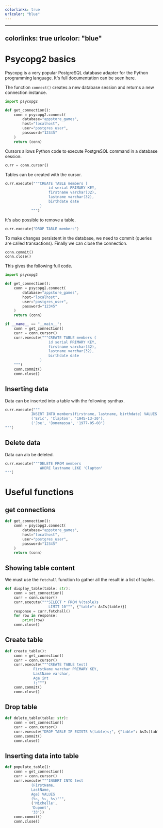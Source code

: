```yaml
---
colorlinks: true
urlcolor: "blue"
---
```

---
colorlinks: true
urlcolor: "blue"
---
# Psycopg2 basics

Psycopg is a very popular PostgreSQL database adapter for the Python programming language. It's full documentation can be seen [here](https://pypi.org/project/psycopg2/).

The function `connect()` creates a new database session and returns a new connection instance.
```python
import psycopg2

def get_connection():
    conn = psycopg2.connect(
        database="appstore_games",
        host="localhost",
        user="postgres_user",
        password="12345"
    )
    return (conn)
```

Cursors allows Python code to execute PostgreSQL command in a database session.
```python
curr = conn.cursor()
```

Tables can be created with the cursor.
```python
curr.execute("""CREATE TABLE members (
                    id serial PRIMARY KEY,
                    firstname varchar(32),
                    lastname varchar(32),
                    birthdate date
                )
            """)
```

It's also possible to remove a table.
```python
curr.execute("DROP TABLE members")
```

To make changes persistent in the database, we need to commit (queries are called transactions). Finally we can close the  connection.
```python
conn.commit()
conn.close()
``` 

This gives the following full code.

```python
import psycopg2

def get_connection():
    conn = psycopg2.connect(
        database="appstore_games",
        host="localhost",
        user="postgres_user",
        password="12345"
    )
    return (conn)

if __name__ == "__main__":
    conn = get_connection()
    curr = conn.cursor()
    curr.execute("""CREATE TABLE members (
                    id serial PRIMARY KEY,
                    firstname varchar(32),
                    lastname varchar(32),
                    birthdate date
                )
    """)
    conn.commit()
    conn.close()
```

## Inserting data

Data can be inserted into a table with the following synthax.
```python
curr.execute("""
            INSERT INTO members(firstname, lastname, birthdate) VALUES
            ('Eric', 'Clapton', '1945-13-30'),
            ('Joe', 'Bonamassa', '1977-05-08')
""")
```

## Delete data

Data can alo be deleted.  
```python
curr.execute("""DELETE FROM members 
                WHERE lastname LIKE 'Clapton'
""")
```

# Useful functions

## get connections

```python
def get_connection():
    conn = psycopg2.connect(
        database="appstore_games",
        host="localhost",
        user="postgres_user",
        password="12345"
    )
    return (conn)
```

## Showing table content

We must use the `fetchall` function to gather all the result in a list of tuples.
```python
def display_table(table: str):
    conn = set_connection()
    curr = conn.cursor()
    curr.execute("""SELECT * FROM %(table)s 
                    LIMIT 10""", {"table": AsIs(table)})
    response = curr.fetchall()
    for row in response:
        print(row)
    conn.close()
```

## Create table

```python
def create_table():
    conn = get_connection()
    curr = conn.cursor()
    curr.execute("""CREATE TABLE test(
             FirstName varchar PRIMARY KEY,
             LastName varchar,
             Age int
             );""")           
    conn.commit()
    conn.close()
```

## Drop table

```python
def delete_table(table: str):
    conn = set_connection()
    curr = conn.cursor()
    curr.execute("DROP TABLE IF EXISTS %(table)s;", {"table": AsIs(table)})
    conn.commit()
    conn.close()
```

## Inserting data into table

```python
def populate_table():
    conn = get_connection()
    curr = conn.cursor()
    curr.execute("""INSERT INTO test
            (FirstName,
            LastName,
            Age) VALUES
            (%s, %s, %s)""",
            ('Michelle', 
            'Dupont', 
            '33'))      
    conn.commit()
    conn.close()
```
